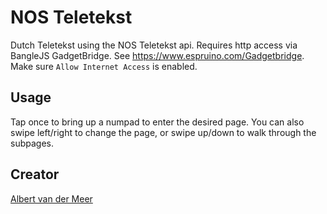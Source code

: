 # NOS Teletekst


Dutch Teletekst using the NOS Teletekst api. Requires http access via BangleJS GadgetBridge. See https://www.espruino.com/Gadgetbridge. Make sure `Allow Internet Access` is enabled.

## Usage

Tap once to bring up a numpad to enter the desired page. You can also swipe left/right to change the page, or swipe up/down to walk through the subpages.

## Creator

[Albert van der Meer](https://github.com/avandermeer)